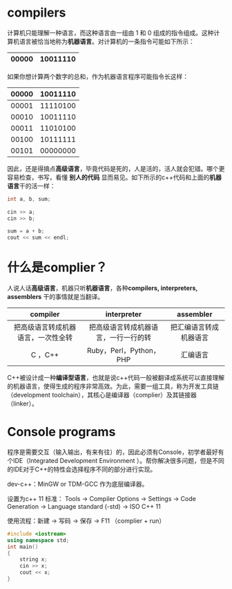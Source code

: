 # compilers

计算机只能理解一种语言，而这种语言由一组由 1 和 0 组成的指令组成。这种计算机语言被恰当地称为**机器语言**。对计算机的一条指令可能如下所示：

| 00000 | 10011110 |
| ----- | -------- |

如果你想计算两个数字的总和，作为机器语言程序可能指令长这样：

| 00000 | 10011110 |
| ----- | -------- |
| 00001 | 11110100 |
| 00010 | 10011110 |
| 00011 | 11010100 |
| 00100 | 10111111 |
| 00101 | 00000000 |

因此，还是得搞点**高级语言**，毕竟代码是死的，人是活的，活人就会犯错。哪个更容易检查，书写，看懂 **别人的代码** 显而易见。如下所示的c++代码和上面的**机器语言**干的活一样：

```c++
int a, b, sum;
     
cin >> a;
cin >> b;
             
sum = a + b;
cout << sum << endl;
```

# 什么是complier？

人说人话**高级语言**，机器只听**机器语言**，各种**compilers, interpreters, assemblers** 干的事情就是当翻译。

|              compiler              |             interpreter              |       assembler        |
| :--------------------------------: | :----------------------------------: | :--------------------: |
| 把高级语言转成机器语言，一次性全转 | 把高级语言转成机器语言，一行一行的转 | 把汇编语言转成机器语言 |
|              C ，C++               |       Ruby，Perl，Python，PHP        |        汇编语言        |

C++被设计成一种**编译型语言**，也就是说c++代码一般被翻译成系统可以直接理解的机器语言，使得生成的程序非常高效。为此，需要一组工具，称为开发工具链（development toolchain），其核心是编译器（complier）及其链接器（linker）。

# Console programs

程序是需要交互（输入输出，有来有往）的，因此必须有Console，初学者最好有个IDE（Integrated Development Environment ）。帮你解决很多问题，但是不同的IDE对于C++的特性会选择程序不同的部分进行实现。

dev-c++：MinGW or TDM-GCC 作为底层编译器。

设置为c++ 11 标准： Tools -> Compiler Options -> Settings -> Code Generation -> Language standard (-std) -> ISO C++ 11

使用流程：新建 -> 写码 -> 保存 -> F11 （complier + run）

```c++
#include <iostream>
using namespace std;
int main()
{
	string x;
  	cin >> x;
  	cout << x;
}
```

